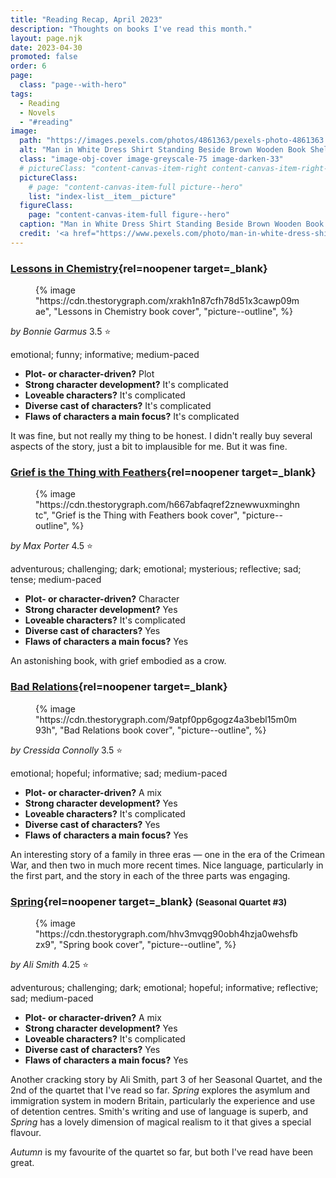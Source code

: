 ```yaml
---
title: "Reading Recap, April 2023"
description: "Thoughts on books I've read this month."
layout: page.njk
date: 2023-04-30
promoted: false
order: 6
page:
  class: "page--with-hero"
tags:
  - Reading
  - Novels
  - "#reading"
image:
  path: "https://images.pexels.com/photos/4861363/pexels-photo-4861363.jpeg"
  alt: "Man in White Dress Shirt Standing Beside Brown Wooden Book Shelf"
  class: "image-obj-cover image-greyscale-75 image-darken-33"
  # pictureClass: "content-canvas-item-right content-canvas-item-right--span-3"
  pictureClass:
    # page: "content-canvas-item-full picture--hero"
    list: "index-list__item__picture"
  figureClass:
    page: "content-canvas-item-full figure--hero"
  caption: "Man in White Dress Shirt Standing Beside Brown Wooden Book Shelf"
  credit: '<a href="https://www.pexels.com/photo/man-in-white-dress-shirt-standing-beside-brown-wooden-book-shelf-4861363/" rel="noopener" target="_blank">Photo</a> by cottonbro studio on Pexels'
---
```


### [Lessons in Chemistry](https://app.thestorygraph.com/books/23e8c51d-c931-4a47-bd90-0b4addf744c6){rel=noopener target=_blank}

<figure class="content-canvas-item-right content-canvas-item-right--span-4 picture--block">
  {% image "https://cdn.thestorygraph.com/xrakh1n87cfh78d51x3cawp09mae", "Lessons in Chemistry book cover", "picture--outline", %}
</figure>

*by Bonnie Garmus*
3.5 ⭐️

emotional; funny; informative; medium-paced

- **Plot- or character-driven?** Plot
- **Strong character development?** It's complicated
- **Loveable characters?** It's complicated
- **Diverse cast of characters?** It's complicated
- **Flaws of characters a main focus?** It's complicated

It was fine, but not really my thing to be honest. I didn't really buy several aspects of the story, just a bit to implausible for me. But it was fine.

### [Grief is the Thing with Feathers](https://app.thestorygraph.com/books/abc7effc-1342-4eb6-915b-c8429edac8c1){rel=noopener target=_blank}

<figure class="content-canvas-item-right content-canvas-item-right--span-4 picture--block">
  {% image "https://cdn.thestorygraph.com/h667abfaqref2znewwuxminghntc", "Grief is the Thing with Feathers book cover", "picture--outline", %}
</figure>

*by Max Porter*
4.5 ⭐️

adventurous; challenging; dark; emotional; mysterious; reflective; sad; tense; medium-paced

- **Plot- or character-driven?** Character
- **Strong character development?** Yes
- **Loveable characters?** It's complicated
- **Diverse cast of characters?** Yes
- **Flaws of characters a main focus?** Yes

An astonishing book, with grief embodied as a crow.

### [Bad Relations](https://app.thestorygraph.com/books/c2ff8f2c-2110-4ae2-aebc-09179c9b63ee){rel=noopener target=_blank}

<figure class="content-canvas-item-right content-canvas-item-right--span-4 picture--block">
  {% image "https://cdn.thestorygraph.com/9atpf0pp6gogz4a3bebl15m0m93h", "Bad Relations book cover", "picture--outline", %}
</figure>

*by Cressida Connolly*
3.5 ⭐️

emotional; hopeful; informative; sad; medium-paced

- **Plot- or character-driven?** A mix
- **Strong character development?** Yes
- **Loveable characters?** It's complicated
- **Diverse cast of characters?** Yes
- **Flaws of characters a main focus?** Yes

An interesting story of a family in three eras — one in the era of the Crimean War, and then two in much more recent times. Nice language, particularly in the first part, and the story in each of the three parts was engaging.

### [Spring](https://app.thestorygraph.com/books/30c0d188-4e13-4b0f-968c-b823cfd6e3b8){rel=noopener target=_blank} <small>(Seasonal Quartet #3)</small>

<figure class="content-canvas-item-right content-canvas-item-right--span-4 picture--block">
  {% image "https://cdn.thestorygraph.com/hhv3mvqg90obh4hzja0wehsfbzx9", "Spring book cover", "picture--outline", %}
</figure>

*by Ali Smith*
4.25 ⭐️

adventurous; challenging; dark; emotional; hopeful; informative; reflective; sad; medium-paced

- **Plot- or character-driven?** A mix
- **Strong character development?** Yes
- **Loveable characters?** It's complicated
- **Diverse cast of characters?** Yes
- **Flaws of characters a main focus?** Yes

Another cracking story by Ali Smith, part 3 of her Seasonal Quartet, and the 2nd of the quartet that I've read so far. *Spring* explores the asymlum and immigration system in modern Britain, particularly the experience and use of detention centres. Smith's writing and use of language is superb, and *Spring* has a lovely dimension of magical realism to it that gives a special flavour.

*Autumn* is my favourite of the quartet so far, but both I've read have been great.
